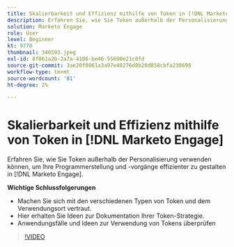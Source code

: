 ```yaml
---
title: Skalierbarkeit und Effizienz mithilfe von Token in [!DNL Marketo Engage]
description: Erfahren Sie, wie Sie Token außerhalb der Personalisierung verwenden können, um Ihre Programmerstellung und -vorgänge effizienter zu gestalten in [!DNL Marketo Engage].
solution: Marketo Engage
role: User
level: Beginner
kt: 9770
thumbnail: 340593.jpeg
exl-id: 8f061a2b-2a7a-4186-be46-55690e21c0fd
source-git-commit: 3ae20f0861a3a97e40276d8b20d858cbfa238698
workflow-type: tm+mt
source-wordcount: '81'
ht-degree: 2%

---
```


# Skalierbarkeit und Effizienz mithilfe von Token in [!DNL Marketo Engage]

Erfahren Sie, wie Sie Token außerhalb der Personalisierung verwenden können, um Ihre Programmerstellung und -vorgänge effizienter zu gestalten in [!DNL Marketo Engage].

**Wichtige Schlussfolgerungen**

* Machen Sie sich mit den verschiedenen Typen von Token und dem Verwendungsort vertraut.
* Hier erhalten Sie Ideen zur Dokumentation Ihrer Token-Strategie.
* Anwendungsfälle und Ideen zur Verwendung von Tokens überprüfen

>[!VIDEO](https://video.tv.adobe.com/v/340593/?quality=12&learn=on)
